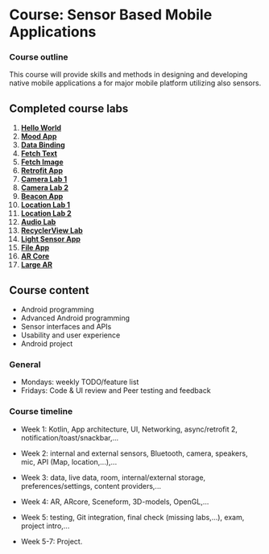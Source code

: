 # Course: Sensor Based Mobile Applications

### Course outline
This course will provide skills and methods in designing and developing native mobile applications a for major mobile platform utilizing also sensors.

## Completed course labs

1. **[Hello World ](https://github.com/joonasmkauppinen/sensor-based-moblie-applications/tree/master/w1-d1-lab1)**
2. **[Mood App](https://github.com/joonasmkauppinen/sensor-based-moblie-applications/tree/master/w1-d1-fragments-lab_1)**
3. **[Data Binding](https://github.com/joonasmkauppinen/sensor-based-moblie-applications/tree/master/w1-d1-fragments-lab_2)**
4. **[Fetch Text](https://github.com/joonasmkauppinen/sensor-based-moblie-applications/tree/master/w1-d4-lab_1)**
5. **[Fetch Image](https://github.com/joonasmkauppinen/sensor-based-moblie-applications/tree/master/w1-d4-lab_2)**
5. **[Retrofit App](https://github.com/joonasmkauppinen/sensor-based-moblie-applications/tree/master/w1-d5-retrofit)**
5. **[Camera Lab 1](https://github.com/joonasmkauppinen/sensor-based-moblie-applications/tree/master/w2-d1-camera-lab_1)**
5. **[Camera Lab 2](https://github.com/joonasmkauppinen/sensor-based-moblie-applications/tree/master/w2-d1-camera-lab_2)**
6. **[Beacon App](https://github.com/joonasmkauppinen/sensor-based-moblie-applications/tree/master/w2-d2-beacon)**
6. **[Location Lab 1](https://github.com/joonasmkauppinen/sensor-based-moblie-applications/tree/master/w2-d2-location-lab_1)**
6. **[Location Lab 2](https://github.com/joonasmkauppinen/sensor-based-moblie-applications/tree/master/w2-d2-location-lab_2)**
6. **[Audio Lab](https://github.com/joonasmkauppinen/sensor-based-moblie-applications/tree/master/w3-d1-audio)**
6. **[RecyclerView Lab](https://github.com/joonasmkauppinen/sensor-based-moblie-applications/tree/master/w3-d2-recyclerview)**
7. **[Light Sensor App](https://github.com/joonasmkauppinen/sensor-based-moblie-applications/tree/master/w2-d4-internal-sensor)**
8. **[File App](https://github.com/joonasmkauppinen/sensor-based-moblie-applications/tree/master/w3-d4-internal_external_storage-lab_1)**
8. **[AR Core](https://github.com/joonasmkauppinen/sensor-based-moblie-applications/tree/master/w4-d1-arcore-lab_2)**
9. **[Large AR](https://github.com/joonasmkauppinen/sensor-based-moblie-applications/tree/master/w4-d4-large-ar)**

## Course content
* Android programming
* Advanced Android programming
* Sensor interfaces and APIs
* Usability and user experience
* Android project

### General
* Mondays: weekly TODO/feature list
* Fridays: Code & UI review and Peer testing and feedback

### Course timeline
* Week 1: Kotlin, App architecture, UI, Networking, async/retrofit 2, notification/toast/snackbar,...

* Week 2: internal and external sensors, Bluetooth, camera, speakers, mic, API (Map, location,...),...

* Week 3: data, live data, room, internal/external storage, preferences/settings, content providers,...

* Week 4: AR, ARcore, Sceneform, 3D-models, OpenGL,...

* Week 5: testing, Git integration, final check (missing labs,...), exam, project intro,...

* Week 5-7: Project.



